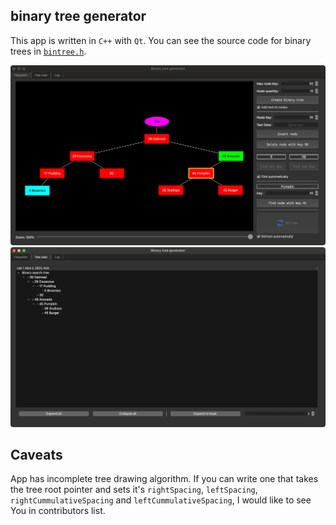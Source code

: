 ## binary tree generator

This app is written in `C++` with `Qt`. You can see the source code for binary
trees in
[`bintree.h`](https://github.com/Dolfost/binary-tree-generator/blob/main/bintree.h).

![program](images/programUi.png)
![program](images/programUiTree.png)

## Caveats
App has incomplete tree drawing algorithm. If you can write one that takes
the tree root pointer and sets it's `rightSpacing`, `leftSpacing`,
`rightCummulativeSpacing` and `leftCummulativeSpacing`, I would like to see You in contributors list.
